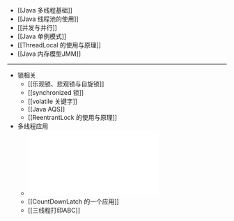 - [[Java 多线程基础]]
- [[Java 线程池的使用]]
- [[并发与并行]]
- [[Java 单例模式]]
- [[ThreadLocal 的使用与原理]]
- [[Java 内存模型JMM]]
- ---
- 锁相关
	- [[乐观锁、悲观锁与自旋锁]]
	- [[synchronized 锁]]
	- [[volatile 关键字]]
	- [[Java AQS]]
	- [[ReentrantLock 的使用与原理]]
- 多线程应用
	- ![并发多线程手撕问题总结.pdf](../assets/并发多线程手撕问题总结_1713532758914_0.pdf)
	- [[CountDownLatch 的一个应用]]
	- [[三线程打印ABC]]